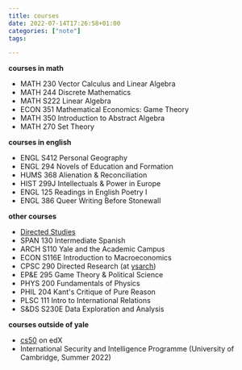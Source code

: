 ```yaml
---
title: courses
date: 2022-07-14T17:26:58+01:00
categories: ["note"]
tags:

---
```


**courses in math**

* MATH 230 Vector Calculus and Linear Algebra
* MATH 244 Discrete Mathematics
* MATH S222 Linear Algebra
* ECON 351 Mathematical Economics: Game Theory
* MATH 350 Introduction to Abstract Algebra
* MATH 270 Set Theory

**courses in english**

* ENGL S412 Personal Geography
* ENGL 294 Novels of Education and Formation
* HUMS 368 Alienation & Reconciliation
* HIST 299J Intellectuals & Power in Europe
* ENGL 125 Readings in English Poetry I
* ENGL 386 Queer Writing Before Stonewall

**other courses**

- [Directed Studies](https://directedstudies.yale.edu/)
- SPAN 130 Intermediate Spanish
- ARCH S110 Yale and the Academic Campus
- ECON S116E Introduction to Macroeconomics
- CPSC 290 Directed Research (at [ysarch](https://ysarch.csl.yale.edu/))
- EP&E 295 Game Theory & Political Science
- PHYS 200 Fundamentals of Physics
- PHIL 204 Kant's Critique of Pure Reason
- PLSC 111 Intro to International Relations
- S&DS S230E Data Exploration and Analysis

**courses outside of yale**

- [cs50](https://cs50.harvard.edu/) on edX
- International Security and Intelligence Programme (University of Cambridge, Summer 2022)
